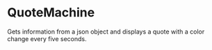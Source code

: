 # QuoteMachine
Gets information from a json object and displays a quote with a color change every five seconds.
